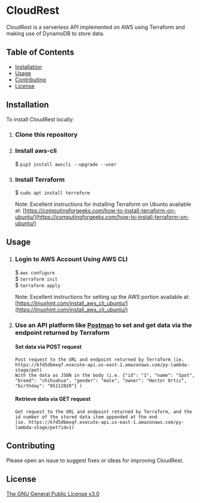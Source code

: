 # CloudRest 

CloudRest is a serverless API implemented on AWS using Terraform and making use of DynamoDB to store data.


## Table of Contents

- [Installation](#Installation)
- [Usage](#Usage)
- [Contributing](#Contributing)
- [License](#License)

## Installation

To install CloudRest locally:

1. ### Clone this repository

2. ### Install aws-cli
    $ `pip3 install awscli --upgrade --user`  

3. ### Install Terraform
   $ `sudo apt install terraform`
   
    Note: Excellent instructions for installing Terraform on Ubuntu available at:
    [https://computingforgeeks.com/how-to-install-terraform-on-ubuntu/](https://computingforgeeks.com/how-to-install-terraform-on-ubuntu/)

## Usage

1. ### Login to AWS Account Using AWS CLI
    $ `aws configure`  
    $ `terraform init`  
    $ `terraform apply`  

    Note: Excellent instructions for setting up the AWS portion available at: 
    [https://linuxhint.com/install_aws_cli_ubuntu/](https://linuxhint.com/install_aws_cli_ubuntu/)

2. ### Use an API platform like [Postman](https://www.postman.com/downloads/) to set and get data via the endpoint returned by Terraform  
   #### Set data via POST request  
       Post request to the URL and endpoint returned by Terraform (ie. https://kfd5dbmxqf.execute-api.us-east-1.amazonaws.com/py-lambda-stage/pet)  
       With the data as JSON in the body (i.e. {"id": "1", "name": "Spot", "breed": "chihuahua", "gender": "male", "owner": "Hector Ortiz", "birthday": "05112020"} )  

   #### Retrieve data via GET request   
       Get request to the URL and endpoint returned by Terraform, and the id number of the stored data item appended at the end
       (ie. https://kfd5dbmxqf.execute-api.us-east-1.amazonaws.com/py-lambda-stage/pet?id=1)


## Contributing

Please open an issue to suggest fixes or ideas for improving CloudRest.

## License

[The GNU General Public License v3.0](https://www.gnu.org/licenses/gpl-3.0.en.html)
